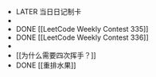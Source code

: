 - LATER  当日日记制卡
-
- DONE [[LeetCode Weekly Contest 335]]
- DONE [[LeetCode Weekly Contest 336]]
-
- [[为什么需要四次挥手？]]
- DONE [[重排水果]]